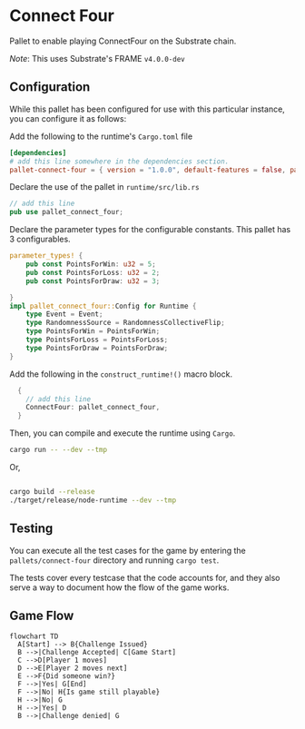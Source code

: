 # Connect Four

Pallet to enable playing ConnectFour on the Substrate chain.

*Note*: This uses Substrate's FRAME `v4.0.0-dev`

## Configuration

While this pallet has been configured for use with this particular instance,
you can configure it as follows:

Add the following to the runtime's `Cargo.toml` file 

```toml
[dependencies]
# add this line somewhere in the dependencies section.
pallet-connect-four = { version = "1.0.0", default-features = false, path = "../pallets/connect-four" }
```

Declare the use of the pallet in `runtime/src/lib.rs`

```rust
// add this line
pub use pallet_connect_four;
```

Declare the parameter types for the configurable constants. This pallet has 3 configurables.

```rust
parameter_types! {
	pub const PointsForWin: u32 = 5;
	pub const PointsForLoss: u32 = 2;
	pub const PointsForDraw: u32 = 3;

}
impl pallet_connect_four::Config for Runtime {
	type Event = Event;
	type RandomnessSource = RandomnessCollectiveFlip;
	type PointsForWin = PointsForWin;
	type PointsForLoss = PointsForLoss;
	type PointsForDraw = PointsForDraw;
}
```

Add the following in the `construct_runtime!()` macro block.

```rust
  {
    // add this line
    ConnectFour: pallet_connect_four,
  }
```

Then, you can compile and execute the runtime using `Cargo`.


```bash
cargo run -- --dev --tmp
```

Or,

```bash

cargo build --release
./target/release/node-runtime --dev --tmp
```

## Testing

You can execute all the test cases for the game by entering the `pallets/connect-four` directory
and running `cargo test`.

The tests cover every testcase that the code accounts for, and they also serve a way to document
how the flow of the game works.

## Game Flow

```mermaid
flowchart TD
  A[Start] --> B{Challenge Issued}
  B -->|Challenge Accepted| C[Game Start]
  C -->D[Player 1 moves]
  D -->E[Player 2 moves next]
  E -->F{Did someone win?}
  F -->|Yes| G[End]
  F -->|No| H{Is game still playable}
  H -->|No| G
  H -->|Yes| D
  B -->|Challenge denied| G
```
